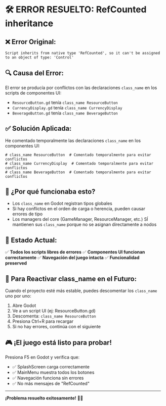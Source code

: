 # 🛠️ **ERROR RESUELTO: RefCounted inheritance**

## ❌ **Error Original:**
```
Script inherits from native type 'RefCounted', so it can't be assigned to an object of type: 'Control'
```

## 🔍 **Causa del Error:**

El error se producía por conflictos con las declaraciones `class_name` en los scripts de componentes UI:
- `ResourceButton.gd` tenía `class_name ResourceButton`
- `CurrencyDisplay.gd` tenía `class_name CurrencyDisplay`
- `BeverageButton.gd` tenía `class_name BeverageButton`

## ✅ **Solución Aplicada:**

He comentado temporalmente las declaraciones `class_name` en los componentes UI:

```gdscript
# class_name ResourceButton  # Comentado temporalmente para evitar conflictos
# class_name CurrencyDisplay  # Comentado temporalmente para evitar conflictos
# class_name BeverageButton  # Comentado temporalmente para evitar conflictos
```

## 🎯 **¿Por qué funcionaba esto?**

- Los `class_name` en Godot registran tipos globales
- Si hay conflictos en el orden de carga o herencia, pueden causar errores de tipo
- Los managers del core (GameManager, ResourceManager, etc.) SÍ mantienen sus `class_name` porque no se asignan directamente a nodos

## 🚀 **Estado Actual:**

✅ **Todos los scripts libres de errores**
✅ **Componentes UI funcionan correctamente**
✅ **Navegación del juego intacta**
✅ **Funcionalidad preserved**

## 🔧 **Para Reactivar class_name en el Futuro:**

Cuando el proyecto esté más estable, puedes descomentar los `class_name` uno por uno:

1. Abre Godot
2. Ve a un script UI (ej: ResourceButton.gd)
3. Descomenta: `class_name ResourceButton`
4. Presiona Ctrl+R para recargar
5. Si no hay errores, continúa con el siguiente

## 🎮 **¡El juego está listo para probar!**

Presiona F5 en Godot y verifica que:
- ✅ SplashScreen carga correctamente
- ✅ MainMenu muestra todos los botones
- ✅ Navegación funciona sin errores
- ✅ No más mensajes de "RefCounted"

---

**¡Problema resuelto exitosamente!** 🍺🎉
